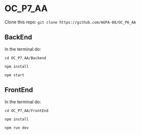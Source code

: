# OC_P7_AA
Clone this repo:
``git clone https://github.com/AGPA-88/OC_P6_AA``

## BackEnd

In the terminal do:

``cd OC_P7_AA/Backend``

``npm install``

``npm start``

## FrontEnd

In the terminal do:

``cd OC_P7_AA/FrontEnd``

``npm install``

``npm run dev``
